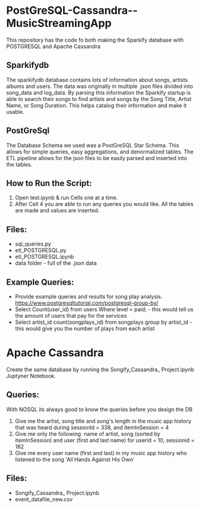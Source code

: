 # PostGreSQL-Cassandra--MusicStreamingApp
This repository has the code fo both making the Sparkify database with POSTGRESQL and Apache Cassandra 
## Sparkifydb
The sparkifydb database contains lots of information about songs, artists albums and users. The data was originally in multiple .json files divided into song_data and log_data. By parsing this information the Sparkify startup is able to search their songs to find artists and songs by the Song Title, Artist Name, or Song Duration. This helps catalog their information and make it usable.

## PostGreSql 
The Database Schema we used was a PostGreSQL Star Schema. This allows for simple queries, easy aggregations, and denormalized tables. The ETL pipeline allows for the json files to be easily parsed and inserted into the tables.

## How to Run the Script: 
1. Open test.ipynb & run Cells one at a time. 
2. After Cell 4 you are able to run any queries you would like. All the tables are made and values are inserted.

## Files: 
- sql_queries.py 
- etl_POSTGRESQL.py 
- etl_POSTGRESQL.ipynb 
- data folder - full of the .json data

## Example Queries: 
- Provide example queries and results for song play analysis. https://www.postgresqltutorial.com/postgresql-group-by/
- Select Count(user_id) from users Where level = paid; - this would tell us the amount of users that pay for the services
- Select artist_id count(songplays_id) from songplays group by artist_id - this would give you the number of plays from each artist

# Apache Cassandra 
Create the same database by running the Songify_Cassandra_ Project.ipynb Juptyner Notebook. 

## Queries: 
With NOSQL its always good to know the queries before you design the DB 
1. Give me the artist, song title and song's length in the music app history that was heard during sessionId = 338, and itemInSession = 4
2. Give me only the following: name of artist, song (sorted by itemInSession) and user (first and last name) for userid = 10, sessionid = 182
3. Give me every user name (first and last) in my music app history who listened to the song 'All Hands Against His Own'

## Files: 
- Songify_Cassandra_ Project.ipynb
- event_datafile_new.csv
